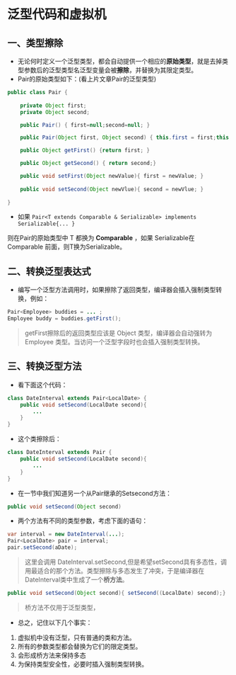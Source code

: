 # 泛型代码和虚拟机

## 一、类型擦除

- 无论何时定义一个泛型类型，都会自动提供一个相应的**原始类型**，就是去掉类型参数后的泛型类型名泛型变量会被**擦除**，并替换为其限定类型。
- Pair<T>的原始类型如下：(看上片文章Pair的泛型类型)

```java
public class Pair {    
    
    private Object first;
    private Object second;   

    public Pair() { first=null;second=null; }

    public Pair(Object first, Object second) { this.first = first;this.second = second; }

    public Object getFirst() {return first; }    

    public Object getSecond() { return second;}

    public void setFirst(Object newValue){ first = newValue; }  
   
    public void setSecond(Object newVlue){ second = newVlue; }
   
}
```

- 如果 `Pair<T extends Comparable & Serializable> implements Serializable{... }`

则在Pair的原始类型中 T 都换为 **Comparable** ，如果 Serializable在Comparable 前面，则T换为Serializable。

## 二、转换泛型表达式

- 编写一个泛型方法调用时，如果擦除了返回类型，编译器会插入强制类型转换，例如：

```java
Pair<Employee> buddies = ... ;
Employee buddy = buddies.getFirst();
```

> getFirst擦除后的返回类型应该是 Object 类型，编译器会自动强转为 Employee 类型。当访问一个泛型字段时也会插入强制类型转换。

## 三、转换泛型方法

- 看下面这个代码：

```java
class DateInterval extends Pair<LocalDate> {
	public void setSecond(LocalDate second){
		...
	}
}
```

- 这个类擦除后：

```java
class DateInterval extends Pair {
	public void setSecond(LocalDate second){
		...
	}
}
```

- 在一节中我们知道另一个从Pair继承的Setsecond方法：

```java
public void setSecond(Object second)
```

- 两个方法有不同的类型参数，考虑下面的语句：

```java
var interval = new DateInterval(...);
Pair<LocalDate> pair = interval;
pair.setSecond(aDate);
```

> 这里会调用 DateInterval.setSecond,但是希望setSecond具有多态性，调用最适合的那个方法。类型擦除与多态发生了冲突，于是编译器在DateInterval类中生成了一个**桥方法**。

```java
public void setSecond(Object second){ setSecond((LocalDate) second);}
```

> 桥方法不仅用于泛型类型，

- 总之，记住以下几个事实：

1. 虚拟机中没有泛型，只有普通的类和方法。
2. 所有的参数类型都会替换为它们的限定类型。
3. 会形成桥方法来保持多态
4. 为保持类型安全性，必要时插入强制类型转换。
